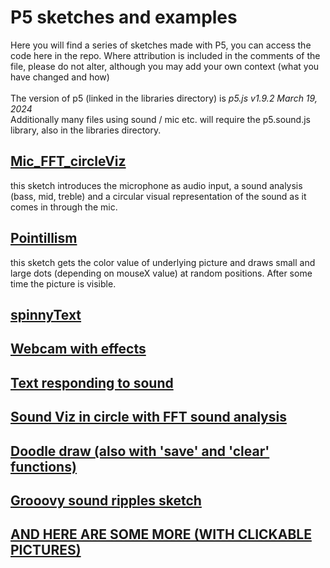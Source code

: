 # P5 sketches and examples
Here you will find a series of sketches made with P5, you can access the code here in the repo.
Where attribution is included in the comments of the file, please do not alter, 
although you may add your own context (what you have changed and how)
<br/><br/>
The version of p5 (linked in the libraries directory) is *p5.js v1.9.2 March 19, 2024*<br/>
Additionally many files using sound / mic etc. will require the p5.sound.js library, also in the libraries directory.

## [Mic_FFT_circleViz](https://karenanndonnachie.github.io/VCA_INTERACTIVEMEDIA/p5/mic_FFT_circle/index.html)
this sketch introduces the microphone as audio input, a sound analysis (bass, mid, treble) and a circular visual representation of the sound as it comes in through the mic.

## [Pointillism](https://karenanndonnachie.github.io/VCA_INTERACTIVEMEDIA/p5/karen_pointillism/)
this sketch gets the color value of underlying picture and draws small and large dots (depending on mouseX value) at random positions. After some time the picture is visible.

## [spinnyText](https://karenanndonnachie.github.io/VCA_INTERACTIVEMEDIA/p5/spinnyText/)

## [Webcam with effects](https://karenanndonnachie.github.io/VCA_INTERACTIVEMEDIA/p5/INT_Media_webcam/)

## [Text responding to sound](https://karenanndonnachie.github.io/VCA_INTERACTIVEMEDIA/p5/INT_MEDIA_TEXTSOUND/)

## [Sound Viz in circle with FFT sound analysis](https://karenanndonnachie.github.io/VCA_INTERACTIVEMEDIA/p5/mic_FFT_circle/)

## [Doodle draw (also with 'save' and 'clear' functions)](https://karenanndonnachie.github.io/VCA_INTERACTIVEMEDIA/p5/doodle/)

## [Grooovy sound ripples sketch](https://karenanndonnachie.github.io/VCA_INTERACTIVEMEDIA/p5/INT_MEDIA_sound_circles/)

## [AND HERE ARE SOME MORE (WITH CLICKABLE PICTURES)](https://github.com/Simandy/codewords/blob/master/processing/examples.md) 
